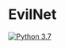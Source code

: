 # EvilNet

[![Python 3.7](https://img.shields.io/badge/Python-3.7-blue.svg)](http://www.python.org/download/)


